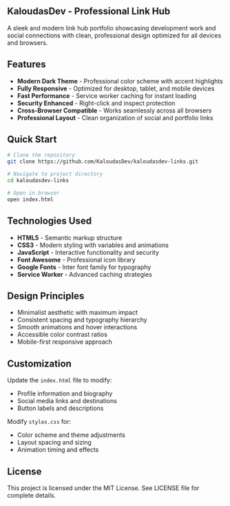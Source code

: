 ## KaloudasDev - Professional Link Hub

A sleek and modern link hub portfolio showcasing development work and social connections with clean, professional design optimized for all devices and browsers.

## Features
- **Modern Dark Theme** - Professional color scheme with accent highlights
- **Fully Responsive** - Optimized for desktop, tablet, and mobile devices
- **Fast Performance** - Service worker caching for instant loading
- **Security Enhanced** - Right-click and inspect protection
- **Cross-Browser Compatible** - Works seamlessly across all browsers
- **Professional Layout** - Clean organization of social and portfolio links

## Quick Start

```bash
# Clone the repository
git clone https://github.com/KaloudasDev/kaloudasdev-links.git

# Navigate to project directory
cd kaloudasdev-links

# Open in browser
open index.html
```

## Technologies Used
- **HTML5** - Semantic markup structure
- **CSS3** - Modern styling with variables and animations
- **JavaScript** - Interactive functionality and security
- **Font Awesome** - Professional icon library
- **Google Fonts** - Inter font family for typography
- **Service Worker** - Advanced caching strategies

## Design Principles
- Minimalist aesthetic with maximum impact
- Consistent spacing and typography hierarchy
- Smooth animations and hover interactions
- Accessible color contrast ratios
- Mobile-first responsive approach

## Customization

Update the `index.html` file to modify:
- Profile information and biography
- Social media links and destinations
- Button labels and descriptions

Modify `styles.css` for:
- Color scheme and theme adjustments
- Layout spacing and sizing
- Animation timing and effects

## License
This project is licensed under the MIT License. See LICENSE file for complete details.
